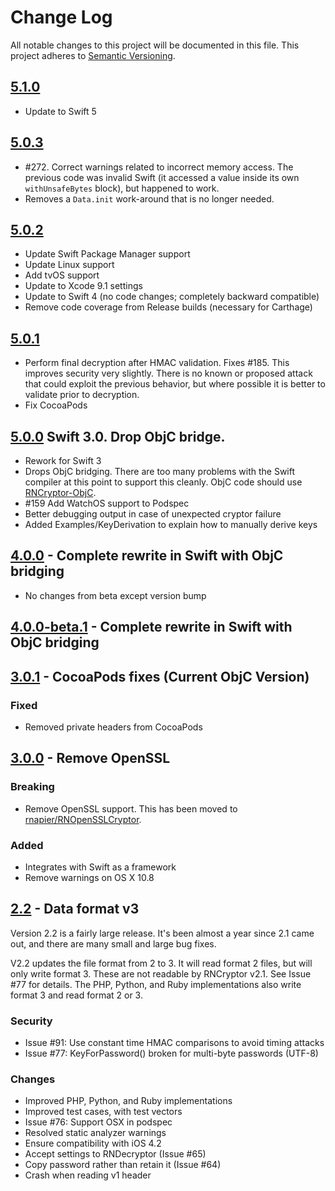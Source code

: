 # Change Log

All notable changes to this project will be documented in this file. This project adheres to [Semantic Versioning](http://semver.org/).

## [5.1.0](https://github.com/RNCryptor/RNCryptor/releases/tag/5.1.0)

* Update to Swift 5

## [5.0.3](https://github.com/RNCryptor/RNCryptor/releases/tag/5.0.3)

*  #272. Correct warnings related to incorrect memory access. The previous code was invalid Swift (it accessed a value inside its own `withUnsafeBytes` block), but happened to work.
* Removes a `Data.init` work-around that is no longer needed.

## [5.0.2](https://github.com/RNCryptor/RNCryptor/releases/tag/5.0.2)

* Update Swift Package Manager support
* Update Linux support
* Add tvOS support
* Update to Xcode 9.1 settings
* Update to Swift 4 (no code changes; completely backward compatible)
* Remove code coverage from Release builds (necessary for Carthage)

## [5.0.1](https://github.com/RNCryptor/RNCryptor/releases/tag/5.0.1)

* Perform final decryption after HMAC validation. Fixes #185. This improves security very slightly. There is no known or proposed attack that could exploit the previous behavior, but where possible it is better to validate prior to decryption.
* Fix CocoaPods

## [5.0.0](https://github.com/RNCryptor/RNCryptor/releases/tag/5.0.0) Swift 3.0. Drop ObjC bridge.

* Rework for Swift 3
* Drops ObjC bridging. There are too many problems with the Swift compiler at this point to support this cleanly. ObjC code should use [RNCryptor-ObjC](https://github.com/RNCryptor/RNCryptor-ObjC).
* #159 Add WatchOS support to Podspec
* Better debugging output in case of unexpected cryptor failure
* Added Examples/KeyDerivation to explain how to manually derive keys

## [4.0.0](https://github.com/RNCryptor/RNCryptor/releases/tag/4.0.0) - Complete rewrite in Swift with ObjC bridging

* No changes from beta except version bump

## [4.0.0-beta.1](https://github.com/RNCryptor/RNCryptor/releases/tag/4.0.0-beta.1) - Complete rewrite in Swift with ObjC bridging

## [3.0.1](https://github.com/RNCryptor/RNCryptor/releases/tag/RNCryptor-3.0.1) - CocoaPods fixes (Current ObjC Version)

### Fixed
* Removed private headers from CocoaPods

## [3.0.0](https://github.com/RNCryptor/RNCryptor/releases/tag/RNCryptor-3.0.0) - Remove OpenSSL

### Breaking
* Remove OpenSSL support. This has been moved to [rnapier/RNOpenSSLCryptor](https://github.com/rnapier/RNOpenSSLCryptor).

### Added
* Integrates with Swift as a framework
* Remove warnings on OS X 10.8

## [2.2](https://github.com/RNCryptor/RNCryptor/releases/tag/RNCryptor-2.2) - Data format v3

Version 2.2 is a fairly large release. It's been almost a year since 2.1 came out, and there are many small and large bug fixes.

V2.2 updates the file format from 2 to 3. It will read format 2 files, but will only write format 3. These are not readable by RNCryptor v2.1. See Issue #77 for details. The PHP, Python, and Ruby implementations also write format 3 and read format 2 or 3.

### Security

* Issue #91:  Use constant time HMAC comparisons to avoid timing attacks
* Issue #77: KeyForPassword() broken for multi-byte passwords (UTF-8)

### Changes

* Improved PHP, Python, and Ruby implementations
* Improved test cases, with test vectors
* Issue #76: Support OSX in podspec
* Resolved static analyzer warnings
* Ensure compatibility with iOS 4.2
* Accept settings to RNDecryptor (Issue #65)
* Copy password rather than retain it (Issue #64)
* Crash when reading v1 header
